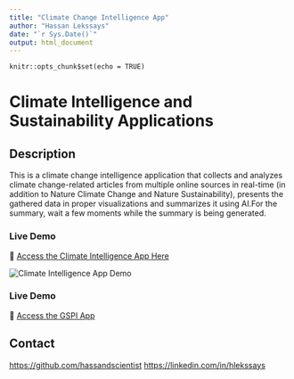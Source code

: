 ```yaml
---
title: "Climate Change Intelligence App"
author: "Hassan Lekssays"
date: "`r Sys.Date()`"
output: html_document
---
```


```{r setup, include=FALSE}
knitr::opts_chunk$set(echo = TRUE)
```

# Climate Intelligence and Sustainability Applications

## Description
This is a climate change intelligence application that collects and analyzes climate change-related articles from multiple online sources in real-time (in addition to Nature Climate Change and Nature Sustainability), presents the gathered data in proper visualizations and summarizes it using AI.For the summary, wait a few moments while the summary is being generated.

### Live Demo

🔗 [Access the Climate Intelligence App Here](https://hassandscientist.shinyapps.io/ClimateIntelligenceApp/)

![Climate Intelligence App Demo](ClimateChangeApp.gif)

### Live Demo
🔗 [Access the GSPI App](https://hassandscientist.shinyapps.io/GSPI/)

## Contact
https://github.com/hassandscientist
https://linkedin.com/in/hlekssays